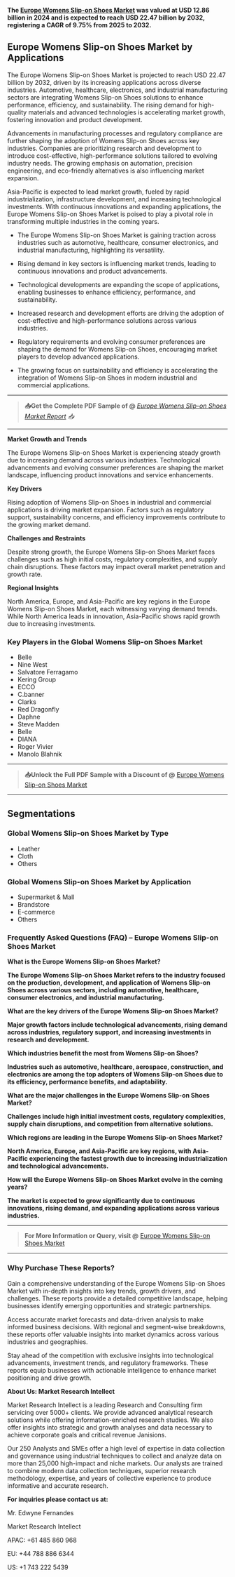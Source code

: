 <p><strong>The <a href="https://www.marketresearchintellect.com/download-sample/?rid=1084845&amp;utm_source=Pulse-April-Europe&amp;utm_medium=852">Europe Womens Slip-on Shoes Market</a> was valued at USD 12.86 billion in 2024 and is expected to reach USD 22.47 billion by 2032, registering a CAGR of 9.75% from 2025 to 2032.</strong></p><h2>Europe Womens Slip-on Shoes Market by Applications&nbsp;</h2><p><p>The Europe Womens Slip-on Shoes Market is projected to reach USD 22.47 billion by 2032, driven by its increasing applications across diverse industries. Automotive, healthcare, electronics, and industrial manufacturing sectors are integrating Womens Slip-on Shoes solutions to enhance performance, efficiency, and sustainability. The rising demand for high-quality materials and advanced technologies is accelerating market growth, fostering innovation and product development.</p><p>Advancements in manufacturing processes and regulatory compliance are further shaping the adoption of Womens Slip-on Shoes across key industries. Companies are prioritizing research and development to introduce cost-effective, high-performance solutions tailored to evolving industry needs. The growing emphasis on automation, precision engineering, and eco-friendly alternatives is also influencing market expansion.</p><p>Asia-Pacific is expected to lead market growth, fueled by rapid industrialization, infrastructure development, and increasing technological investments. With continuous innovations and expanding applications, the Europe Womens Slip-on Shoes Market is poised to play a pivotal role in transforming multiple industries in the coming years.</p></p><ul><li><p>The Europe Womens Slip-on Shoes Market is gaining traction across industries such as automotive, healthcare, consumer electronics, and industrial manufacturing, highlighting its versatility.</p></li><li><p>Rising demand in key sectors is influencing market trends, leading to continuous innovations and product advancements.</p></li><li><p>Technological developments are expanding the scope of applications, enabling businesses to enhance efficiency, performance, and sustainability.</p></li><li><p>Increased research and development efforts are driving the adoption of cost-effective and high-performance solutions across various industries.</p></li><li><p>Regulatory requirements and evolving consumer preferences are shaping the demand for Womens Slip-on Shoes, encouraging market players to develop advanced applications.</p></li><li><p>The growing focus on sustainability and efficiency is accelerating the integration of Womens Slip-on Shoes in modern industrial and commercial applications.</p></li></ul><hr /><blockquote><p><strong><span class="font-[700]">📥Get the Complete PDF Sample of @ </span></strong><em><span class="font-[700]"><a href="https://www.marketresearchintellect.com/download-sample/?rid=1084845&amp;utm_source=Pulse-April-Europe&amp;utm_medium=852" target="_blank" data-tracking-control-name="article-ssr-frontend-pulse_little-text-block" data-tracking-will-navigate="" data-test-link="">Europe Womens Slip-on Shoes Market Report</a>&nbsp;📥</span></em></p></blockquote><hr /><p class="" data-start="77" data-end="360"><strong data-start="77" data-end="105">Market Growth and Trends</strong></p><p class="" data-start="77" data-end="360">The Europe Womens Slip-on Shoes Market is experiencing steady growth due to increasing demand across various industries. Technological advancements and evolving consumer preferences are shaping the market landscape, influencing product innovations and service enhancements.</p><p class="" data-start="362" data-end="606"><strong data-start="362" data-end="377">Key Drivers</strong></p><p class="" data-start="362" data-end="606">Rising adoption of Womens Slip-on Shoes in industrial and commercial applications is driving market expansion. Factors such as regulatory support, sustainability concerns, and efficiency improvements contribute to the growing market demand.</p><p class="" data-start="608" data-end="849"><strong data-start="608" data-end="637">Challenges and Restraints</strong></p><p class="" data-start="608" data-end="849">Despite strong growth, the Europe Womens Slip-on Shoes Market faces challenges such as high initial costs, regulatory complexities, and supply chain disruptions. These factors may impact overall market penetration and growth rate.</p><p class="" data-start="851" data-end="1095"><strong data-start="851" data-end="872">Regional Insights</strong></p><p class="" data-start="851" data-end="1095">North America, Europe, and Asia-Pacific are key regions in the Europe Womens Slip-on Shoes Market, each witnessing varying demand trends. While North America leads in innovation, Asia-Pacific shows rapid growth due to increasing investments.</p><p><h3>Key Players in the Global Womens Slip-on Shoes Market </h3><ul><li>Belle</li><li> Nine West</li><li> Salvatore Ferragamo</li><li> Kering Group</li><li> ECCO</li><li> C.banner</li><li> Clarks</li><li> Red Dragonfly</li><li> Daphne</li><li> Steve Madden</li><li> Belle</li><li> DIANA</li><li> Roger Vivier</li><li> Manolo Blahnik</li></ul></p><hr /><blockquote><p><strong>📥Unlock the Full PDF Sample with a Discount of @</strong> <a href="https://www.marketresearchintellect.com/ask-for-discount/?rid=1084845&amp;utm_source=Pulse-April-Europe&amp;utm_medium=852">Europe Womens Slip-on Shoes Market</a></p></blockquote><hr /><p><h2>Segmentations</h2><h3>Global Womens Slip-on Shoes Market by Type</h3><ul><li>Leather</li><li>Cloth</li><li>Others</li></ul><h3>Global Womens Slip-on Shoes Market by Application</h3><ul><li>Supermarket & Mall</li><li>Brandstore</li><li>E-commerce</li><li>Others</li></ul></p><h3><strong>Frequently Asked Questions (FAQ) &ndash; Europe Womens Slip-on Shoes Market</strong></h3><p><strong>What is the Europe Womens Slip-on Shoes Market?</strong></p><p><strong>The Europe Womens Slip-on Shoes Market refers to the industry focused on the production, development, and application of Womens Slip-on Shoes across various sectors, including automotive, healthcare, consumer electronics, and industrial manufacturing.</strong></p><p><strong>What are the key drivers of the Europe Womens Slip-on Shoes Market?</strong></p><p><strong>Major growth factors include technological advancements, rising demand across industries, regulatory support, and increasing investments in research and development.</strong></p><p><strong>Which industries benefit the most from Womens Slip-on Shoes?</strong></p><p><strong>Industries such as automotive, healthcare, aerospace, construction, and electronics are among the top adopters of Womens Slip-on Shoes due to its efficiency, performance benefits, and adaptability.</strong></p><p><strong>What are the major challenges in the Europe Womens Slip-on Shoes Market?</strong></p><p><strong>Challenges include high initial investment costs, regulatory complexities, supply chain disruptions, and competition from alternative solutions.</strong></p><p><strong>Which regions are leading in the Europe Womens Slip-on Shoes Market?</strong></p><p><strong>North America, Europe, and Asia-Pacific are key regions, with Asia-Pacific experiencing the fastest growth due to increasing industrialization and technological advancements.</strong></p><p><strong>How will the Europe Womens Slip-on Shoes Market evolve in the coming years?</strong></p><p><strong>The market is expected to grow significantly due to continuous innovations, rising demand, and expanding applications across various industries.</strong></p><hr /><blockquote><p><span class="font-[700]"><strong>For More Information or Query, visit&nbsp;@</strong>&nbsp;</span><span class="font-[700]"><a href="https://www.marketresearchintellect.com/product/womens-slip-on-shoes-market/?utm_source=Linkedin&utm_medium=852" target="_blank" data-tracking-control-name="article-ssr-frontend-pulse_little-text-block" data-tracking-will-navigate="" data-test-link="">Europe Womens Slip-on Shoes Market</a></span></p></blockquote><hr /><h3><strong data-start="0" data-end="31">Why Purchase These Reports?</strong></h3><p class="" data-start="35" data-end="297">Gain a comprehensive understanding of the Europe Womens Slip-on Shoes Market with in-depth insights into key trends, growth drivers, and challenges. These reports provide a detailed competitive landscape, helping businesses identify emerging opportunities and strategic partnerships.</p><p class="" data-start="299" data-end="540">Access accurate market forecasts and data-driven analysis to make informed business decisions. With regional and segment-wise breakdowns, these reports offer valuable insights into market dynamics across various industries and geographies.</p><p class="" data-start="542" data-end="784">Stay ahead of the competition with exclusive insights into technological advancements, investment trends, and regulatory frameworks. These reports equip businesses with actionable intelligence to enhance market positioning and drive growth.</p><p><strong><span class="font-[700]">About Us: Market Research Intellect</span></strong></p><p><span class="">Market Research Intellect is a leading Research and Consulting firm servicing over 5000+ clients. We provide advanced analytical research solutions while offering information-enriched research studies.&nbsp;</span>We also offer insights into strategic and growth analyses and data necessary to achieve corporate goals and critical revenue Janisions.</p><p><span class="">Our 250 Analysts and SMEs offer a high level of expertise in data collection and governance using industrial techniques to collect and analyze data on more than 25,000 high-impact and niche markets. Our analysts are trained to combine modern data collection techniques, superior research methodology, expertise, and years of collective experience to produce informative and accurate research.</span></p><p><strong>For inquiries please contact us at:</strong></p><p>Mr. Edwyne Fernandes</p><p>Market Research Intellect</p><p>APAC: +61 485 860 968</p><p>EU: +44 788 886 6344</p><p>US: +1 743 222 5439</p>